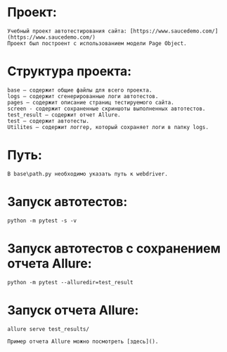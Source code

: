 # Проект:

    Учебный проект автотестирования сайта: [https://www.saucedemo.com/](https://www.saucedemo.com/)
    Проект был построент с использованием модели Page Object.

# Структура проекта:

    base – содержит общие файлы для всего проекта.
    logs – содержит сгенерированные логи автотестов.
    pages – содержит описание страниц тестируемого сайта.
    screen - содержит сохраненные скриншоты выполненных автотестов.
    test_result – содержит отчет Allure.
    test – содержит автотесты.
    Utilites – содержит логгер, который сохраняет логи в папку logs.

# Путь:

    В base\path.py необходимо указать путь к webdriver.

# Запуск автотестов:

    python -m pytest -s -v

# Запуск автотестов с сохранением отчета Allure:

    python -m pytest --alluredir=test_result

# Запуск отчета Allure:

    allure serve test_results/

    Пример отчета Allure можно посмотреть [здесь]().
